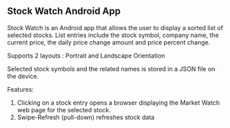 ## Stock Watch Android App

Stock Watch is an Android app that allows the user to display a sorted list of selected stocks. List entries include the stock 
symbol, company name, the current price, the daily price change amount and price percent change.

Supports 2 layouts : Portrait and Landscape Orientation

Selected stock symbols and the related names is stored in a JSON file on the device.

Features: 
1. Clicking on a stock entry opens a browser displaying the Market Watch web page for the selected stock. 
2. Swipe-Refresh (pull-down) refreshes stock data



